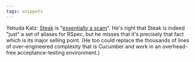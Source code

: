 ```yaml
---
tags: snippets
---
```


Yehuda Katz: [Steak](/wiki/Steak) is "[essentially a scam](http://twitter.com/wycats/status/26769271290)". He's right that Steak is indeed "just" a set of aliases for RSpec, but he misses that it's precisely that fact which is its major selling point. (He too could replace the thousands of lines of over-engineered complexity that is Cucumber and work in an overhead-free acceptance-testing environment.)
